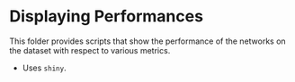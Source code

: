 # Displaying Performances #

This folder provides scripts that show the performance of the networks on the 
dataset with respect to various metrics.

* Uses `shiny`.
